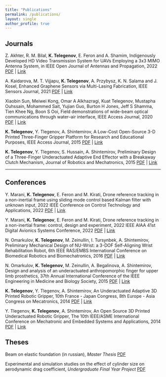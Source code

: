 ```yaml
---
title: "Publications"
permalink: /publications/
layout: single
author_profile: true
---
```


## Journals

Z. Akhter, R. M. Bilal, **K. Telegenov**, E. Feron and A. Shamim, Indigenously Developed HD Video Transmission System for UAVs Employing a 3x3 MIMO Antenna System, in IEEE Open Journal of Antennas and Propagation, 2022
[PDF](/assets/pdfs/Indigenously_Developed_HD_Video_Transmission_System_for_UAVs_Employing_a_3__3_MIMO_Antenna_System.pdf) | [Link](https://ieeexplore.ieee.org/document/9857563)

A. Kaidarova, M. T. Vijjapu, **K. Telegenov**, A. Przybysz, K. N. Salama and J. Kosel, Enhanced Graphene Sensors via Multi-Lasing Fabrication, IEEE Sensors Journal, 2021
[PDF](/assets/pdfs/Enhanced_Graphene_Sensors_via_Multi-Lasing_Fabrication.pdf) | [Link](https://ieeexplore.ieee.org/document/9450806)

Xiaobin Sun, Meiwei Kong, Omar A Alkhazragi, Kuat Telegenov, Mustapha Ouhssain, Mohammed Sait, Yujian Guo, Burton H Jones, Jeff S Shamma, Tien Khee Ng, Boon S Ooi, Field demonstrations of wide-beam optical communications through water–air interface, IEEE Access Journal, 2020
[PDF](/assets/pdfs/Field_Demonstrations_of_Wide-Beam_Optical_Communications_Through_WaterAir_Interface.pdf) | [Link](https://ieeexplore.ieee.org/document/9184014)

**K. Telegenov**, Y. Tlegenov, A. Shintemirov, A Low-Cost Open-Source 3-D Printed Three-Finger Gripper Platform for Research and Educational Purposes, IEEE Access Journal, 2015
[PDF](/assets/pdfs/A_Low-Cost_Open-Source_3-D-Printed_Three-Finger_Gripper_Platform_for_Research_and_Educational_Purposes_comp.pdf) | [Link](https://ieeexplore.ieee.org/document/7109102)

**K. Telegenov**, Y. Tlegenov, S. Hussain, A. Shintemirov, Preliminary Design of a Three-Finger Underactuated Adaptive End Effector with a Breakaway Clutch Mechanism, Journal of Robotics and Mechatronics, 2015
[PDF](/assets/pdfs/27_496.pdf) | [Link](https://www.jstage.jst.go.jp/article/jrobomech/27/5/27_496/_article/-char/ja/)

---

## Conferences

Y. Marani, **K. Telegenov**, E. Feron and M. Kirati, Drone reference tracking in a non-inertial frame using sliding mode control based Kalman filter with unknown input, 2022 IEEE Conference on Control Technology and Applications, 2022
[PDF](/assets/pdfs/Drone_reference_tracking_in_a_non-inertial_frame_using_sliding_mode_control_based_Kalman_filter_with_unknown_input.pdf) | [Link](https://ieeexplore.ieee.org/document/9966119)

Y. Marani, **K. Telegenov**, E. Feron and M. Kirati, Drone reference tracking in a non-inertial frame: control, design and experiment, 2022 IEEE AIAA 41st Digital Avionics Systems Conference, 2022
[PDF](/assets/pdfs/Drone_reference_tracking_in_a_non-inertial_frame_control_design_and_experiment.pdf) | [Link](https://ieeexplore.ieee.org/document/9925849)

N. Omarkulov, **K. Telegenov**, M. Zeinullin, I. Tursynbek, A. Shintemirov, Preliminary Mechanical Design of NU-Wrist: a 3-DOF Self-Aligning Wrist Rehabilitation Robot, 6th IEEE RAS/EMBS International Conference on Biomedical Robotics and Biomechatronics, 2016
[PDF](/assets/pdfs/Preliminary_mechanical_design_of_NU-Wrist_A_3-DOF_self-aligning_Wrist_rehabilitation_robot.pdf) | [Link](https://ieeexplore.ieee.org/document/7523753)

N. Omarkulov, **K. Telegenov**, M. Zeinullin, A. Begalinova, A. Shintemirov, Design and analysis of an underactuated anthropomorphic finger for upper limb prosthetics, 37th Annual International Conference of the IEEE Engineering in Medicine and Biology Society, 2015
[PDF](/assets/pdfs/Design_and_analysis_of_an_underactuated_anthropomorphic_finger_for_upper_limb_prosthetics.pdf) | [Link](https://ieeexplore.ieee.org/document/7318895)

**K. Telegenov**, Y. Tlegenov, A. Shintemirov, An Underactuated Adaptive 3D Printed Robotic Gripper, 10th France - Japan Congress, 8th Europe - Asia Congress on Mecatronics, 2014
[PDF](/assets/pdfs/An_underactuated_adaptive_3D_printed_rob.pdf) | [Link](https://ieeexplore.ieee.org/document/7018563)

Y. Tlegenov, **K. Telegenov**, A. Shintemirov, An Open Source 3D Printed Underactuated Robotic Gripper, The 10th IEEE/ASME International Conference on Mechatronic and Embedded Systems and Applications, 2014
[PDF](/assets/pdfs/An_open_source_3D_printed_underactuated.pdf) | [Link](https://ieeexplore.ieee.org/document/6935605)

## Theses

Beam on elastic foundation (in russian), *Master Thesis*
[PDF](/assets/pdfs/full_telegenov.pdf)

Experimental and simulation studies on the effect of cylinder size on aerodynamic drag coefficient, *Undergraduate Final Year Project*
[PDF](/assets/pdfs/telegenovam070408d12ttt.pdf)
